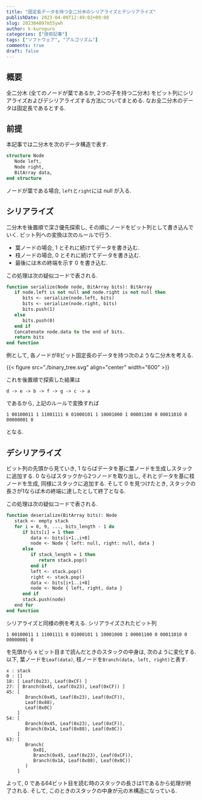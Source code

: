 ```yaml
---
title: "固定長データを持つ全二分木のシリアライズとデシリアライズ"
publishDate: 2023-04-09T12:49:02+09:00
slug: 202304097m55ywh
author: k-kuroguro
categories: ["技術記事"]
tags: ["ソフトウェア", "アルゴリズム"]
comments: true
draft: false
---
```



## 概要

全二分木 (全てのノードが葉であるか, 2つの子を持つ二分木) をビット列にシリアライズおよびデシリアライズする方法についてまとめる. なお全二分木のデータは固定長であるとする.

## 前提

本記事では二分木を次のデータ構造で表す.

```vb
structure Node
   Node left,
   Node right,
   BitArray data,
end structure
```

ノードが葉である場合, `left`と`right`には null が入る.

## シリアライズ

二分木を後置順で深さ優先探索し, その順にノードをビット列として書き込んでいく. ビット列への変換は次のルールで行う.

- 葉ノードの場合, 1 とそれに続けてデータを書き込む.
- 枝ノードの場合, 0 とそれに続けてデータを書き込む.
- 最後には木の終端を示す 0 を書き込む.

この処理は次の疑似コードで表される.

```vb
function serialize(Node node, BitArray bits): BitArray
   if node.left is not null and node.right is not null then
      bits <- serialize(node.left, bits)
      bits <- serialize(node.right, bits)
      bits.push(1)
   else
      bits.push(0)
   end if
   Concatenate node.data to the end of bits.
   return bits
end function
```

例として, 各ノードが8ビット固定長のデータを持つ次のような二分木を考える.

{{< figure src="./binary_tree.svg" align="center" width="600" >}}

これを後置順で探索した結果は
```text
d -> e -> b -> f -> g -> c -> a
```
であるから, 上記のルールで変換すれば
```text
1 00100011 1 11001111 0 01000101 1 10001000 1 00001100 0 00011010 0 00000001 0
```
となる.

## デシリアライズ

ビット列の先頭から見ていき, 1 ならばデータを基に葉ノードを生成しスタックに追加する. 0 ならばスタックから2つノードを取り出し, それとデータを基に枝ノードを生成, 同様にスタックに追加する.  そして 0 を見つけたとき, スタックの長さが1ならば木の終端に達したとして終了となる.

この処理は次の疑似コードで表される.

```vb
function deserialize(BitArray bits): Node
   stack <- empty stack
   for i = 0, 9, ..., bits_length - 1 do
      if bits[i] = 1 then
         data <- bits[i+1..i+8]
         node <- Node { left: null, right: null, data }
      else
         if stack_length = 1 then
            return stack.pop()
         end if
         left <- stack.pop()
         right <- stack.pop()
         data <- bits[i+1..i+8]
         node <- Node { left, right, data }
      end if
      stack.push(node)
   end for
end function
```

シリアライズと同様の例を考える. シリアライズされたビット列
```text
1 00100011 1 11001111 0 01000101 1 10001000 1 00001100 0 00011010 0 00000001 0
```
を先頭から x ビット目まで読んだときのスタックの中身は, 次のように変化する. 以下, 葉ノードを`Leaf(data)`, 枝ノードを`Branch(data, left, right)`と表す.
```text
x : stack
0 : []
18: [ Leaf(0x23), Leaf(0xCF) ]
27: [ Branch(0x45, Leaf(0x23), Leaf(0xCF)) ]
45: [
       Branch(0x45, Leaf(0x23), Leaf(0xCF)),
       Leaf(0x88),
       Leaf(0x0C)
    ]
54: [
       Branch(0x45, Leaf(0x23), Leaf(0xCF)),
       Branch(0x1A, Leaf(0x88), Leaf(0x0C))
    ]
63: [
       Branch(
          0x01,
          Branch(0x45, Leaf(0x23), Leaf(0xCF)),
          Branch(0x1A, Leaf(0x88), Leaf(0x0C))
       )
    ]
```
よって, 0 である64ビット目を読む時のスタックの長さは1であるから処理が終了される. そして, このときのスタックの中身が元の木構造になっている.

